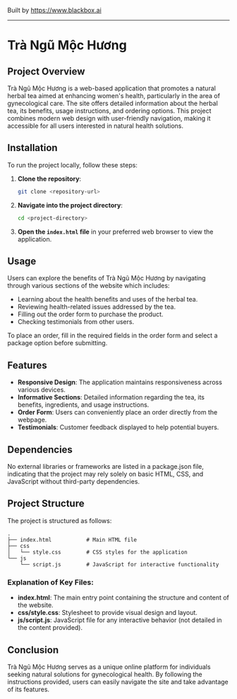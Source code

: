 
Built by https://www.blackbox.ai

---

# Trà Ngũ Mộc Hương

## Project Overview

Trà Ngũ Mộc Hương is a web-based application that promotes a natural herbal tea aimed at enhancing women's health, particularly in the area of gynecological care. The site offers detailed information about the herbal tea, its benefits, usage instructions, and ordering options. This project combines modern web design with user-friendly navigation, making it accessible for all users interested in natural health solutions.

## Installation

To run the project locally, follow these steps:

1. **Clone the repository**:
   ```bash
   git clone <repository-url>
   ```

2. **Navigate into the project directory**:
   ```bash
   cd <project-directory>
   ```

3. **Open the `index.html` file** in your preferred web browser to view the application.

## Usage

Users can explore the benefits of Trà Ngũ Mộc Hương by navigating through various sections of the website which includes:

- Learning about the health benefits and uses of the herbal tea.
- Reviewing health-related issues addressed by the tea.
- Filling out the order form to purchase the product.
- Checking testimonials from other users.

To place an order, fill in the required fields in the order form and select a package option before submitting.

## Features

- **Responsive Design**: The application maintains responsiveness across various devices.
- **Informative Sections**: Detailed information regarding the tea, its benefits, ingredients, and usage instructions.
- **Order Form**: Users can conveniently place an order directly from the webpage.
- **Testimonials**: Customer feedback displayed to help potential buyers.

## Dependencies

No external libraries or frameworks are listed in a package.json file, indicating that the project may rely solely on basic HTML, CSS, and JavaScript without third-party dependencies.

## Project Structure

The project is structured as follows:

```
.
├── index.html           # Main HTML file
├── css
│   └── style.css        # CSS styles for the application
└── js
    └── script.js        # JavaScript for interactive functionality
```

### Explanation of Key Files:

- **index.html**: The main entry point containing the structure and content of the website.
- **css/style.css**: Stylesheet to provide visual design and layout.
- **js/script.js**: JavaScript file for any interactive behavior (not detailed in the content provided).

## Conclusion

Trà Ngũ Mộc Hương serves as a unique online platform for individuals seeking natural solutions for gynecological health. By following the instructions provided, users can easily navigate the site and take advantage of its features.